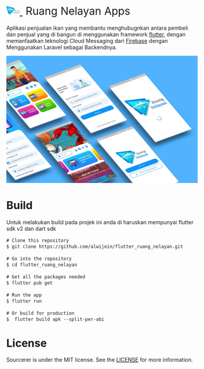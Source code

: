 
<h1 style="font-weight:normal">
  <a href="https://github.com/alwijein/flutter_ruang_nelayan">
    <img src=/assets/images/Logo.png alt="ruangnelayan" width=35>
  </a>
  &nbsp;Ruang Nelayan Apps&nbsp;
</h1>

Aplikasi penjualan ikan yang membantu menghubugnkan antara pembeli dan penjual yang di bangun di menggunakan framework [flutter](https://github.com/flutter/flutter), dengan memanfaatkan teknologi Cloud Messaging dari [Firebase](https://firebase.google.com/) dengan Menggunakan Laravel sebagai Backendnya.
<br>

<p align="center">
  <img alt="sergey" src="/assets/cover/cover.png">
</p>

Build
=====
Untuk melakukan build pada projek ini anda di haruskan mempunyai flutter sdk v2 dan dart sdk

```
# Clone this repository
$ git clone https://github.com/alwijein/flutter_ruang_nelayan.git

# Go into the repository
$ cd flutter_ruang_nelayan

# Get all the packages needed
$ flutter pub get

# Run the app
$ flutter run

# Or build for production
$  flutter build apk --split-per-abi
```

License
=======
Sourcerer is under the MIT license. See the [LICENSE](https://github.com/sourcerer-io/sourcerer-app/blob/develop/LICENSE.md) for more information.